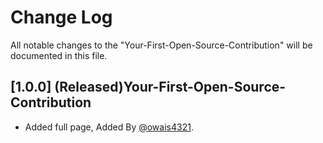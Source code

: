 # Change Log

All notable changes to the "Your-First-Open-Source-Contribution" will be documented in this file.

##  [1.0.0] (Released)Your-First-Open-Source-Contribution
- Added full page, Added By  [@owais4321](https://github.com/owais4321). 


